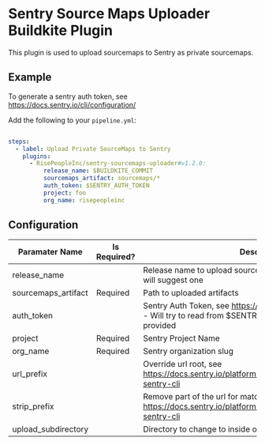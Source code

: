 # Sentry Source Maps Uploader Buildkite Plugin

This plugin is used to upload sourcemaps to Sentry as private sourcemaps.

## Example

To generate a sentry auth token, see https://docs.sentry.io/cli/configuration/

Add the following to your `pipeline.yml`:

```yml

steps:
  - label: Upload Private SourceMaps to Sentry
    plugins:
      - RisePeopleInc/sentry-sourcemaps-uploader#v1.2.0:
          release_name: $BUILDKITE_COMMIT
          sourcemaps_artifact: sourcemaps/*
          auth_token: $SENTRY_AUTH_TOKEN
          project: foo
          org_name: risepeopleinc

```

## Configuration

| Paramater Name      | Is Required? | Description |
| ------------------- | ------------ | ----------- |
| release_name        |              | Release name to upload sourcemaps to. If not provided sentry will suggest one |
| sourcemaps_artifact | Required     | Path to uploaded artifacts |
| auth_token          |              | Sentry Auth Token, see https://docs.sentry.io/cli/configuration/ - Will try to read from $SENTRY_AUTH_TOKEN if none is provided |
| project             | Required     | Sentry Project Name |
| org_name            | Required     | Sentry organization slug |
| url_prefix          |              | Override url root, see https://docs.sentry.io/platforms/javascript/sourcemaps/#using-sentry-cli |
| strip_prefix        |              | Remove part of the url for matching purposes https://docs.sentry.io/platforms/javascript/sourcemaps/#using-sentry-cli |
| upload_subdirectory |              | Directory to change to inside of archives, ex dist/ |

